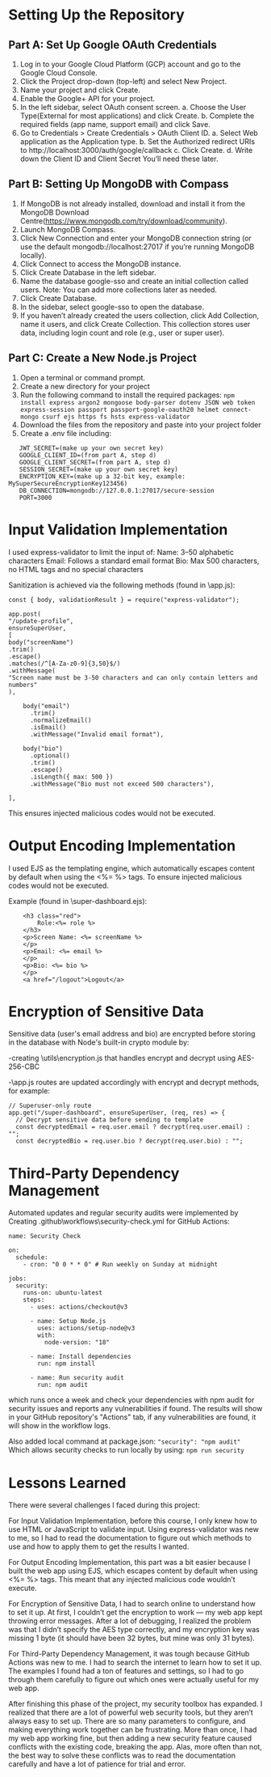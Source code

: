 # Setting Up the Repository

## Part A: Set Up Google OAuth Credentials

1. Log in to your Google Cloud Platform (GCP) account and go to the Google Cloud Console.
2. Click the Project drop-down (top-left) and select New Project.
3. Name your project and click Create.
4. Enable the Google+ API for your project.
5. In the left sidebar, select OAuth consent screen.
   a. Choose the User Type(External for most applications) and click Create.
   b. Complete the required fields (app name, support email) and click Save.
6. Go to Credentials > Create Credentials > OAuth Client ID.
   a. Select Web application as the Application type.
   b. Set the Authorized redirect URIs to http://localhost:3000/auth/google/callback
   c. Click Create.
   d. Write down the Client ID and Client Secret You’ll need these later.

## Part B: Setting Up MongoDB with Compass

1. If MongoDB is not already installed, download and install it from the MongoDB Download Centre(https://www.mongodb.com/try/download/community).
2. Launch MongoDB Compass.
3. Click New Connection and enter your MongoDB connection string (or use the default mongodb://localhost:27017 if you’re running MongoDB locally).
4. Click Connect to access the MongoDB instance.
5. Click Create Database in the left sidebar.
6. Name the database google-sso and create an initial collection called users.
   Note: You can add more collections later as needed.
7. Click Create Database.
8. In the sidebar, select google-sso to open the database.
9. If you haven’t already created the users collection, click Add Collection, name it users, and click Create Collection. This collection stores user data, including login count and role (e.g., user or super user).

## Part C: Create a New Node.js Project

1. Open a terminal or command prompt.
2. Create a new directory for your project
3. Run the following command to install the required packages:
   `npm install express argon2 mongoose body-parser dotenv JSON web token express-session passport passport-google-oauth20 helmet connect-mongo csurf ejs https fs hsts express-validator`
4. Download the files from the repository and paste into your project folder
5. Create a .env file including:

```
   JWT_SECRET=(make up your own secret key)
   GOOGLE_CLIENT_ID=(from part A, step d)
   GOOGLE_CLIENT_SECRET=(from part A, step d)
   SESSION_SECRET=(make up your own secret key)
   ENCRYPTION_KEY=(make up a 32-bit key, example: MySuperSecureEncryptionKey123456)
   DB_CONNECTION=mongodb://127.0.0.1:27017/secure-session
   PORT=3000
```

# Input Validation Implementation

I used express-validator to limit the input of:
Name: 3–50 alphabetic characters
Email: Follows a standard email format
Bio: Max 500 characters, no HTML tags and no special characters

Sanitization is achieved via the following methods (found in \app.js):

```
const { body, validationResult } = require("express-validator");

app.post(
"/update-profile",
ensureSuperUser,
[
body("screenName")
.trim()
.escape()
.matches(/^[A-Za-z0-9]{3,50}$/)
.withMessage(
"Screen name must be 3-50 characters and can only contain letters and numbers"
),

    body("email")
      .trim()
      .normalizeEmail()
      .isEmail()
      .withMessage("Invalid email format"),

    body("bio")
      .optional()
      .trim()
      .escape()
      .isLength({ max: 500 })
      .withMessage("Bio must not exceed 500 characters"),

],
```

This ensures injected malicious codes would not be executed.

# Output Encoding Implementation

I used EJS as the templating engine, which automatically escapes content by default when using the <%= %> tags. To ensure injected malicious codes would not be executed.

Example (found in \super-dashboard.ejs):

```<h1>Welcome <%= username %>!</h1>
    <h3 class="red">
        Role:<%= role %>
    </h3>
    <p>Screen Name: <%= screenName %>
    </p>
    <p>Email: <%= email %>
    </p>
    <p>Bio: <%= bio %>
    </p>
    <a href="/logout">Logout</a>
```

# Encryption of Sensitive Data

Sensitive data (user's email address and bio) are encrypted before storing in the database with Node's built-in crypto module by:

-creating \utils\encryption.js that handles encrypt and decrypt using AES-256-CBC

-\app.js routes are updated accordingly with encrypt and decrypt methods, for example:

```
// Superuser-only route
app.get("/super-dashboard", ensureSuperUser, (req, res) => {
  // Decrypt sensitive data before sending to template
  const decryptedEmail = req.user.email ? decrypt(req.user.email) : "";
  const decryptedBio = req.user.bio ? decrypt(req.user.bio) : "";
```

# Third-Party Dependency Management

Automated updates and regular security audits were implemented by Creating \.github\workflows\security-check.yml for GitHub Actions:

```
name: Security Check

on:
  schedule:
    - cron: "0 0 * * 0" # Run weekly on Sunday at midnight

jobs:
  security:
    runs-on: ubuntu-latest
    steps:
      - uses: actions/checkout@v3

      - name: Setup Node.js
        uses: actions/setup-node@v3
        with:
          node-version: "18"

      - name: Install dependencies
        run: npm install

      - name: Run security audit
        run: npm audit
```

which runs once a week and check your dependencies with npm audit for security issues and reports any vulnerabilities if found. The results will show in your GitHub repository's "Actions" tab, if any vulnerabilities are found, it will show in the workflow logs.

Also added local command at package.json:
`"security": "npm audit"`
Which allows security checks to run locally by using:
`npm run security`

# Lessons Learned

There were several challenges I faced during this project:

For Input Validation Implementation, before this course, I only knew how to use HTML or JavaScript to validate input. Using express-validator was new to me, so I had to read the documentation to figure out which methods to use and how to apply them to get the results I wanted.

For Output Encoding Implementation, this part was a bit easier because I built the web app using EJS, which escapes content by default when using <%= %> tags. This meant that any injected malicious code wouldn’t execute.

For Encryption of Sensitive Data, I had to search online to understand how to set it up. At first, I couldn’t get the encryption to work — my web app kept throwing error messages. After a lot of debugging, I realized the problem was that I didn’t specify the AES type correctly, and my encryption key was missing 1 byte (it should have been 32 bytes, but mine was only 31 bytes).

For Third-Party Dependency Management, it was tough because GitHub Actions was new to me. I had to search the internet to learn how to set it up. The examples I found had a ton of features and settings, so I had to go through them carefully to figure out which ones were actually useful for my web app.

After finishing this phase of the project, my security toolbox has expanded. I realized that there are a lot of powerful web security tools, but they aren’t always easy to set up. There are so many parameters to configure, and making everything work together can be frustrating. More than once, I had my web app working fine, but then adding a new security feature caused conflicts with the existing code, breaking the app. Alas, more often than not, the best way to solve these conflicts was to read the documentation carefully and have a lot of patience for trial and error.

